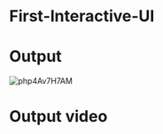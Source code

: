 # First-Interactive-UI
<h1>Output</h1>


![php4Av7H7AM](https://user-images.githubusercontent.com/96619363/168258637-273c4611-cfa2-494e-896f-528019fa19f4.jpg)

<h1>Output video</h1>

